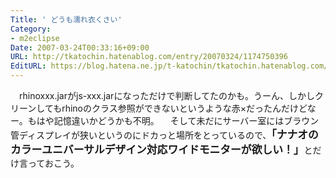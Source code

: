 ```yaml
---
Title: ' どうも濡れ衣くさい'
Category:
- m2eclipse
Date: 2007-03-24T00:33:16+09:00
URL: http://tkatochin.hatenablog.com/entry/20070324/1174750396
EditURL: https://blog.hatena.ne.jp/t-katochin/tkatochin.hatenablog.com/atom/entry/6653586347154755529
---
```


　rhinoxxx.jarがjs-xxx.jarになっただけで判断してたのかも。うーん、しかしクリーンしてもrhinoのクラス参照ができないというような赤×だったんだけどなー。もはや記憶違いかどうかも不明。
　そして未だにサーバー室にはブラウン管ディスプレイが狭いというのにドカっと場所をとっているので、<big><b>「ナナオのカラーユニバーサルデザイン対応ワイドモニターが欲しい！」</b></big>とだけ言っておこう。
